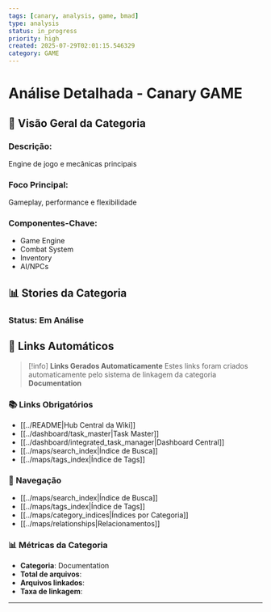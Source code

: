 ```yaml
---
tags: [canary, analysis, game, bmad]
type: analysis
status: in_progress
priority: high
created: 2025-07-29T02:01:15.546329
category: GAME
---
```


# Análise Detalhada - Canary GAME

## 🎯 **Visão Geral da Categoria**

### **Descrição:**
Engine de jogo e mecânicas principais

### **Foco Principal:**
Gameplay, performance e flexibilidade

### **Componentes-Chave:**
- Game Engine
- Combat System
- Inventory
- AI/NPCs

## 📊 **Stories da Categoria**

### **Status: Em Análise**

## 🔗 **Links Automáticos**

> [!info] **Links Gerados Automaticamente**
> Estes links foram criados automaticamente pelo sistema de linkagem da categoria **Documentation**

### **📚 Links Obrigatórios**
- [[../README|Hub Central da Wiki]]
- [[../dashboard/task_master|Task Master]]
- [[../dashboard/integrated_task_manager|Dashboard Central]]
- [[../maps/search_index|Índice de Busca]]
- [[../maps/tags_index|Índice de Tags]]

### **🧭 Navegação**
- [[../maps/search_index|Índice de Busca]]
- [[../maps/tags_index|Índice de Tags]]
- [[../maps/category_indices|Índices por Categoria]]
- [[../maps/relationships|Relacionamentos]]

### **📊 Métricas da Categoria**
- **Categoria**: Documentation
- **Total de arquivos**: <!-- Contador automático -->
- **Arquivos linkados**: <!-- Contador automático -->
- **Taxa de linkagem**: <!-- Percentual automático -->

---

